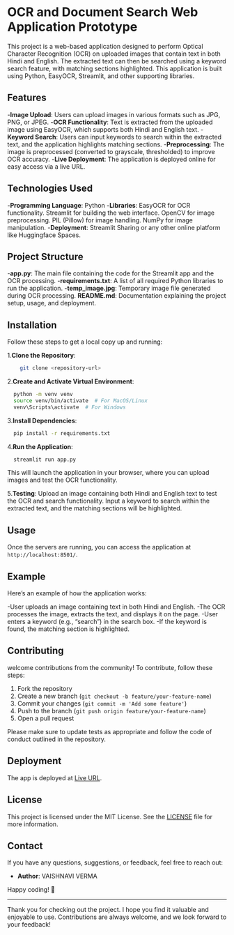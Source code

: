 # OCR and Document Search Web Application Prototype 
This project is a web-based application designed to perform Optical Character Recognition (OCR) on uploaded images that contain text in both Hindi and English. The extracted text can then be searched using a keyword search feature, with matching sections highlighted. This application is built using Python, EasyOCR, Streamlit, and other supporting libraries.

## Features
-**Image Upload**: Users can upload images in various formats such as JPG, PNG, or JPEG.
-**OCR Functionality**: Text is extracted from the uploaded image using EasyOCR, which supports both Hindi and English text.
-**Keyword Search**: Users can input keywords to search within the extracted text, and the application highlights matching sections.
-**Preprocessing**: The image is preprocessed (converted to grayscale, thresholded) to improve OCR accuracy.
-**Live Deployment**: The application is deployed online for easy access via a live URL.

## Technologies Used
-**Programming Language**: Python
-**Libraries**:
   EasyOCR for OCR functionality.
   Streamlit for building the web interface.
   OpenCV for image preprocessing.
   PIL (Pillow) for image handling.
   NumPy for image manipulation.
-**Deployment**: Streamlit Sharing or any other online platform like Huggingface Spaces.

## Project Structure
-**app.py**: The main file containing the code for the Streamlit app and the OCR processing.
-**requirements.txt**: A list of all required Python libraries to run the application.
-**temp_image.jpg**: Temporary image file generated during OCR processing.
**README.md**: Documentation explaining the project setup, usage, and deployment.

## Installation

Follow these steps to get a local copy up and running:

1.**Clone the Repository**:
   ```sh
       git clone <repository-url>
  ```

2.**Create and Activate Virtual Environment**:
   ```sh
     python -m venv venv
     source venv/bin/activate  # For MacOS/Linux
     venv\Scripts\activate  # For Windows
  ```

3.**Install Dependencies**:
   ```sh
     pip install -r requirements.txt
   ```

4.**Run the Application**:
   ```sh
     streamlit run app.py
   ```
This will launch the application in your browser, where you can upload images and test the OCR functionality.

5.**Testing**: Upload an image containing both Hindi and English text to test the OCR and search functionality. Input a keyword to search within the extracted text, and the matching sections will be highlighted.

## Usage

Once the servers are running, you can access the application at `http://localhost:8501/`.

## Example
Here’s an example of how the application works:

-User uploads an image containing text in both Hindi and English.
-The OCR processes the image, extracts the text, and displays it on the page.
-User enters a keyword (e.g., “search”) in the search box.
-If the keyword is found, the matching section is highlighted.

## Contributing

 welcome contributions from the community! To contribute, follow these steps:

1. Fork the repository
2. Create a new branch (`git checkout -b feature/your-feature-name`)
3. Commit your changes (`git commit -m 'Add some feature'`)
4. Push to the branch (`git push origin feature/your-feature-name`)
5. Open a pull request

Please make sure to update tests as appropriate and follow the code of conduct outlined in the repository.

## Deployment
The app is deployed at [Live URL]().

## License

This project is licensed under the MIT License. See the [LICENSE](LICENSE) file for more information.

## Contact

If you have any questions, suggestions, or feedback, feel free to reach out:

- **Author**: VAISHNAVI VERMA

Happy coding! 🎉

---

Thank you for checking out the project. I hope you find it valuable and enjoyable to use. Contributions are always welcome, and we look forward to your feedback!


